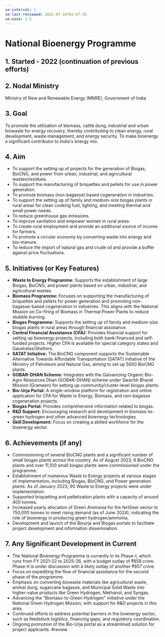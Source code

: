 ```yaml
---
se-interval: 1
se-last-reviewed: 2025-07-16T02:47:35
se-ease: 2.5
---
```

# National Bioenergy Programme

## 1. Started - 2022 (continuation of previous efforts)

## 2. Nodal Ministry
Ministry of New and Renewable Energy (MNRE), Government of India

## 3. Goal
To promote the utilization of biomass, cattle dung, industrial and urban biowaste for energy recovery, thereby contributing to clean energy, rural development, waste management, and energy security. To make bioenergy a significant contributor to India's energy mix.

## 4. Aim
* To support the setting up of projects for the generation of Biogas, BioCNG, and power from urban, industrial, and agricultural wastes/residues.
* To support the manufacturing of briquettes and pellets for use in power generation.
* To promote biomass (non-bagasse) based cogeneration in industries.
* To support the setting up of family and medium-size biogas plants in rural areas for clean cooking fuel, lighting, and meeting thermal and small power needs.
* To reduce greenhouse gas emissions.
* To improve sanitation and empower women in rural areas.
* To create rural employment and provide an additional source of income for farmers.
* To promote a circular economy by converting waste into energy and bio-manure.
* To reduce the import of natural gas and crude oil and provide a buffer against price fluctuations.

## 5. Initiatives (or Key Features)
* **Waste to Energy Programme:** Supports the establishment of large Biogas, BioCNG, and power plants based on urban, industrial, and agricultural wastes.
* **Biomass Programme:** Focuses on supporting the manufacturing of briquettes and pellets for power generation and promoting non-bagasse-based cogeneration in industries. This aligns with the National Mission on Co-firing of Biomass in Thermal Power Plants to reduce stubble burning.
* **Biogas Programme:** Supports the setting up of family and medium-size biogas plants in rural areas through financial assistance.
* **Central Financial Assistance (CFA):** Provides financial support for setting up bioenergy projects, including both bank-financed and self-funded projects. Higher CFA is available for special category states and Gaushalas/Shelters.
* **SATAT Initiative:** The BioCNG component supports the Sustainable Alternative Towards Affordable Transportation (SATAT) initiative of the Ministry of Petroleum and Natural Gas, aiming to set up 5000 BioCNG plants.
* **GOBAR-DHAN Scheme:** Integrates with the Galvanizing Organic Bio-Agro Resources Dhan (GOBAR-DHAN) scheme under Swachh Bharat Mission (Grameen) for setting up community/cluster-level biogas plants.
* **Bio-Urja Portal:** A single-window platform for registration and online application for CFA for Waste to Energy, Biomass, and non-bagasse cogeneration projects.
* **Biogas Portal:** Provides comprehensive information related to biogas.
* **R&D Support:** Encouraging research and development in biomass-to-green hydrogen and other advanced bioenergy technologies.
* **Skill Development:** Focus on creating a skilled workforce for the bioenergy sector.

## 6. Achievements (if any)
* Commissioning of several BioCNG plants and a significant number of small biogas plants across the country. As of August 2023, 6 BioCNG plants and over 11,100 small biogas plants were commissioned under the programme.
* Establishment of numerous Waste to Energy projects at various stages of implementation, including Biogas, BioCNG, and Power generation plants. As of January 2023, 90 Waste to Energy projects were under implementation.
* Supported briquetting and pelletization plants with a capacity of around 400 tonnes.
* Increased yearly allocation of Green Ammonia for the fertiliser sector to 750,000 tonnes to meet rising demand (as of June 2024), indicating the role of bioenergy in producing green hydrogen/ammonia.
* Development and launch of the Biourja and Biogas portals to facilitate project development and information dissemination.

## 7. Any Significant Development in Current
* The National Bioenergy Programme is currently in its Phase-I, which runs from FY 2021-22 to 2025-26, with a budget outlay of ₹858 crore. Phase-II is under discussion with a likely outlay of another ₹857 crore.
* Focus on expediting the flow of financial assistance for the second phase of the programme.
* Emphasis on converting biowaste materials like agricultural waste, animal dung, sugarcane bagasse, and Municipal Solid Waste into higher-value products like Green Hydrogen, Methanol, and Syngas.
* Advancing the "Biomass-to-Green Hydrogen" initiative under the National Green Hydrogen Mission, with support for R&D projects in this area.
* Continued efforts to address potential barriers in the bioenergy sector, such as feedstock logistics, financing gaps, and regulatory coordination.
* Ongoing promotion of the Bio-Urja portal as a streamlined solution for project applicants.
#review